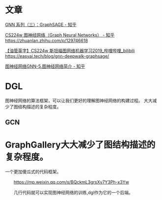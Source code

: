 # 文章
[GNN 系列（三）：GraphSAGE - 知乎](https://zhuanlan.zhihu.com/p/77317842)

[CS224w 图神经网络（Graph Neural Networks） - 知乎](https://zhuanlan.zhihu.com/p/113862170)
https://zhuanlan.zhihu.com/p/129746618

[【油管英字】CS224w 斯坦福图网络机器学习2019_哔哩哔哩_bilibili](https://www.bilibili.com/video/av90106649/)
https://easyai.tech/blog/gnn-deepwalk-graphsage/

[图神经网络GNN-5.图神经网络简介 - 知乎](https://zhuanlan.zhihu.com/p/432794891)

# DGL 
图神经网络的算法框架，可以让我们更好的理解图神经网络的构建过程。
大大减少了图结构描述的复杂程度。

## GCN

# GraphGallery大大减少了图结构描述的复杂程度。
一个更加傻瓜式的代码框架。

　　https://mp.weixin.qq.com/s/BQckmL3grsXy7Y3Ph-x3Yw

　　几行代码就可以实现图神经网络的训练,dgl作为它的一个后端。